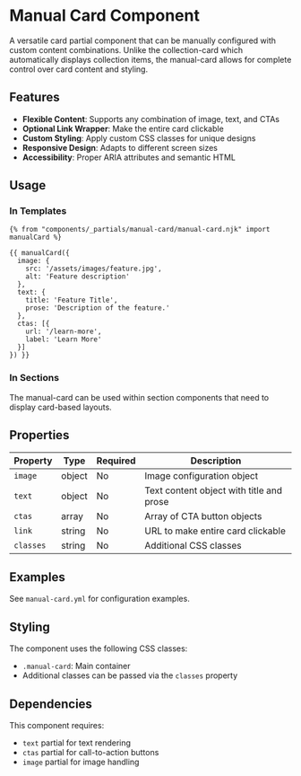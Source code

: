 # Manual Card Component

A versatile card partial component that can be manually configured with custom content combinations. Unlike the collection-card which automatically displays collection items, the manual-card allows for complete control over card content and styling.

## Features

- **Flexible Content**: Supports any combination of image, text, and CTAs
- **Optional Link Wrapper**: Make the entire card clickable
- **Custom Styling**: Apply custom CSS classes for unique designs
- **Responsive Design**: Adapts to different screen sizes
- **Accessibility**: Proper ARIA attributes and semantic HTML

## Usage

### In Templates

```njk
{% from "components/_partials/manual-card/manual-card.njk" import manualCard %}

{{ manualCard({
  image: {
    src: '/assets/images/feature.jpg',
    alt: 'Feature description'
  },
  text: {
    title: 'Feature Title',
    prose: 'Description of the feature.'
  },
  ctas: [{
    url: '/learn-more',
    label: 'Learn More'
  }]
}) }}
```

### In Sections

The manual-card can be used within section components that need to display card-based layouts.

## Properties

| Property | Type | Required | Description |
|----------|------|----------|-------------|
| `image` | object | No | Image configuration object |
| `text` | object | No | Text content object with title and prose |
| `ctas` | array | No | Array of CTA button objects |
| `link` | string | No | URL to make entire card clickable |
| `classes` | string | No | Additional CSS classes |

## Examples

See `manual-card.yml` for configuration examples.

## Styling

The component uses the following CSS classes:
- `.manual-card`: Main container
- Additional classes can be passed via the `classes` property

## Dependencies

This component requires:
- `text` partial for text rendering
- `ctas` partial for call-to-action buttons
- `image` partial for image handling